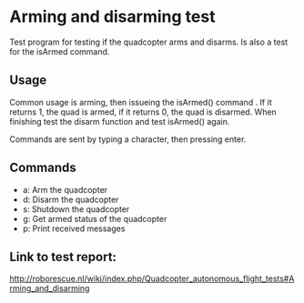 Arming and disarming test
=========================
Test program for testing if the quadcopter arms and disarms.
Is also a test for the isArmed command.

Usage
-----
Common usage is arming, then issueing the isArmed() command .
If it returns 1, the quad is armed, if it returns 0, the quad is disarmed.
When finishing test the disarm function and test isArmed() again.

Commands are sent by typing a character, then pressing enter.

Commands
--------
* a: Arm the quadcopter
* d: Disarm the quadcopter
* s: Shutdown the quadcopter
* g: Get armed status of the quadcopter
* p: Print received messages

Link to test report:
----------------------
http://roborescue.nl/wiki/index.php/Quadcopter_autonomous_flight_tests#Arming_and_disarming
